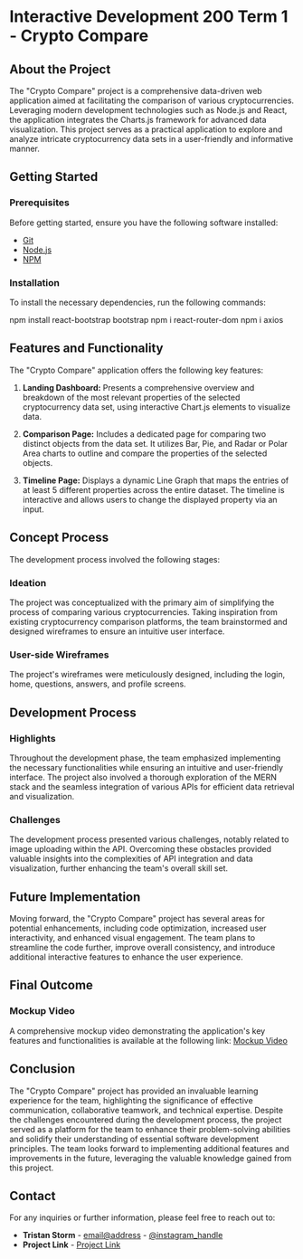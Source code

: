 # Interactive Development 200 Term 1 - Crypto Compare

## About the Project

The "Crypto Compare" project is a comprehensive data-driven web application aimed at facilitating the comparison of various cryptocurrencies. Leveraging modern development technologies such as Node.js and React, the application integrates the Charts.js framework for advanced data visualization. This project serves as a practical application to explore and analyze intricate cryptocurrency data sets in a user-friendly and informative manner.

## Getting Started

### Prerequisites

Before getting started, ensure you have the following software installed:

- [Git](https://git-scm.com/downloads)
- [Node.js](https://nodejs.org/en)
- [NPM](https://www.npmjs.com/)

### Installation

To install the necessary dependencies, run the following commands:

npm install react-bootstrap bootstrap
npm i react-router-dom
npm i axios


## Features and Functionality

The "Crypto Compare" application offers the following key features:

1. **Landing Dashboard:** Presents a comprehensive overview and breakdown of the most relevant properties of the selected cryptocurrency data set, using interactive Chart.js elements to visualize data.

2. **Comparison Page:** Includes a dedicated page for comparing two distinct objects from the data set. It utilizes Bar, Pie, and Radar or Polar Area charts to outline and compare the properties of the selected objects.

3. **Timeline Page:** Displays a dynamic Line Graph that maps the entries of at least 5 different properties across the entire dataset. The timeline is interactive and allows users to change the displayed property via an input.

## Concept Process

The development process involved the following stages:

### Ideation

The project was conceptualized with the primary aim of simplifying the process of comparing various cryptocurrencies. Taking inspiration from existing cryptocurrency comparison platforms, the team brainstormed and designed wireframes to ensure an intuitive user interface.

### User-side Wireframes

The project's wireframes were meticulously designed, including the login, home, questions, answers, and profile screens.

## Development Process

### Highlights

Throughout the development phase, the team emphasized implementing the necessary functionalities while ensuring an intuitive and user-friendly interface. The project also involved a thorough exploration of the MERN stack and the seamless integration of various APIs for efficient data retrieval and visualization.

### Challenges

The development process presented various challenges, notably related to image uploading within the API. Overcoming these obstacles provided valuable insights into the complexities of API integration and data visualization, further enhancing the team's overall skill set.

## Future Implementation

Moving forward, the "Crypto Compare" project has several areas for potential enhancements, including code optimization, increased user interactivity, and enhanced visual engagement. The team plans to streamline the code further, improve overall consistency, and introduce additional interactive features to enhance the user experience.

## Final Outcome

### Mockup Video

A comprehensive mockup video demonstrating the application's key features and functionalities is available at the following link: [Mockup Video](https://github.com/MareliLourens/OpenFlow/assets/109971278/8f61f450-b44c-4f12-83a9-c5c9435bf0a6)

## Conclusion

The "Crypto Compare" project has provided an invaluable learning experience for the team, highlighting the significance of effective communication, collaborative teamwork, and technical expertise. Despite the challenges encountered during the development process, the project served as a platform for the team to enhance their problem-solving abilities and solidify their understanding of essential software development principles. The team looks forward to implementing additional features and improvements in the future, leveraging the valuable knowledge gained from this project.

## Contact

For any inquiries or further information, please feel free to reach out to:

- **Tristan Storm** - [email@address](mailto:email@address) - [@instagram_handle](https://www.instagram.com/instagram_handle/)
- **Project Link** - [Project Link](https://github.com/username/projectname)

